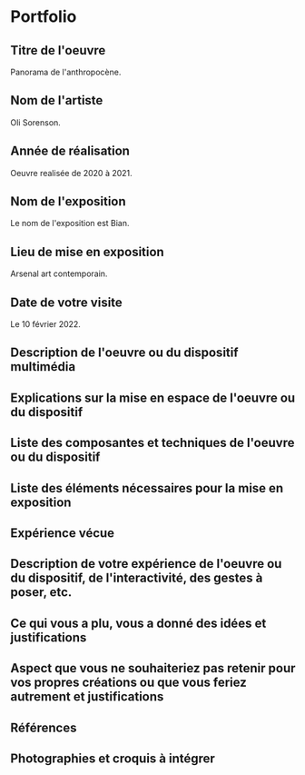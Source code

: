 # Portfolio

## Titre de l'oeuvre

 Panorama de l'anthropocène.
 
## Nom de l'artiste

Oli Sorenson.

## Année de réalisation

Oeuvre realisée de 2020 à 2021.

## Nom de l'exposition

Le nom de l'exposition est Bian.

## Lieu de mise en exposition

Arsenal art contemporain.

## Date de votre visite

Le 10 février 2022.

## Description de l'oeuvre ou du dispositif multimédia



## Explications sur la mise en espace de l'oeuvre ou du dispositif

## Liste des composantes et techniques de l'oeuvre ou du dispositif

## Liste des éléments nécessaires pour la mise en exposition

## Expérience vécue

## Description de votre expérience de l'oeuvre ou du dispositif, de l'interactivité, des gestes à poser, etc.
## Ce qui vous a plu, vous a donné des idées et justifications
## Aspect que vous ne souhaiteriez pas retenir pour vos propres créations ou que vous feriez autrement et justifications
## Références
## Photographies et croquis à intégrer
